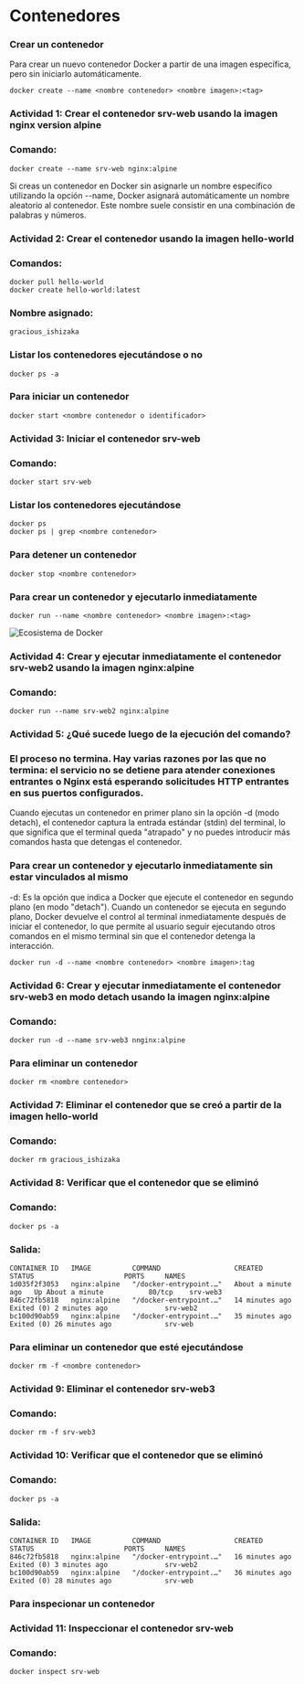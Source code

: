 # Contenedores

### Crear un contenedor
Para crear un nuevo contenedor Docker a partir de una imagen específica, pero sin iniciarlo automáticamente. 

```
docker create --name <nombre contenedor> <nombre imagen>:<tag>
```
### Actividad 1: Crear el contenedor  **srv-web** usando la imagen nginx version alpine

### Comando:

```
docker create --name srv-web nginx:alpine
```

Si creas un contenedor en Docker sin asignarle un nombre específico utilizando la opción --name, Docker asignará automáticamente un nombre aleatorio al contenedor. Este nombre suele consistir en una combinación de palabras y números.  

### Actividad 2: Crear el contenedor usando la imagen hello-world

### Comandos:

```
docker pull hello-world
docker create hello-world:latest
```

### Nombre asignado:

```
gracious_ishizaka
```

### Listar los contenedores ejecutándose o no

```
docker ps -a
```

### Para iniciar un contenedor

```
docker start <nombre contenedor o identificador>
```
### Actividad 3: Iniciar el contenedor srv-web 

### Comando:

```
docker start srv-web
```

### Listar los contenedores ejecutándose
```
docker ps 
docker ps | grep <nombre contenedor>
```

### Para detener un contenedor

```
docker stop <nombre contenedor>
```

### Para crear un contenedor y ejecutarlo inmediatamente

```
docker run --name <nombre contenedor> <nombre imagen>:<tag>
```
![Ecosistema de Docker](img/dockerRun.PNG)

### Actividad 4: Crear y ejecutar inmediatamente el contenedor **srv-web2** usando la imagen nginx:alpine

### Comando:

```
docker run --name srv-web2 nginx:alpine
```

### Actividad 5: **¿Qué sucede luego de la ejecución del comando?**

### El proceso no termina. Hay varias razones por las que no termina: el servicio no se detiene para atender conexiones entrantes o Nginx está esperando solicitudes HTTP entrantes en sus puertos configurados.

Cuando ejecutas un contenedor en primer plano sin la opción -d (modo detach), el contenedor captura la entrada estándar (stdin) del terminal, lo que significa que el terminal queda "atrapado" y no puedes introducir más comandos hasta que detengas el contenedor.

### Para crear un contenedor y ejecutarlo inmediatamente sin estar vinculados al mismo
-d: Es la opción que indica a Docker que ejecute el contenedor en segundo plano (en modo "detach").
Cuando un contenedor se ejecuta en segundo plano, Docker devuelve el control al terminal inmediatamente después de iniciar el contenedor, lo que permite al usuario seguir ejecutando otros comandos en el mismo terminal sin que el contenedor detenga la interacción.

```
docker run -d --name <nombre contenedor> <nombre imagen>:tag
```
### Actividad 6: Crear y ejecutar inmediatamente el contenedor **srv-web3** en modo detach usando la imagen nginx:alpine

### Comando:

```
docker run -d --name srv-web3 nnginx:alpine
```

### Para eliminar un contenedor

```
docker rm <nombre contenedor>
```
### Actividad 7: Eliminar el contenedor que se creó a partir de la imagen hello-world 

### Comando:

```
docker rm gracious_ishizaka
```

### Actividad 8: Verificar que el contenedor que se eliminó

### Comando:

```
docker ps -a
```

### Salida:

```
CONTAINER ID   IMAGE          COMMAND                  CREATED              STATUS                      PORTS     NAMES
1d035f2f3053   nginx:alpine   "/docker-entrypoint.…"   About a minute ago   Up About a minute           80/tcp    srv-web3 
846c72fb5818   nginx:alpine   "/docker-entrypoint.…"   14 minutes ago       Exited (0) 2 minutes ago              srv-web2 
bc100d90ab59   nginx:alpine   "/docker-entrypoint.…"   35 minutes ago       Exited (0) 26 minutes ago             srv-web  
```

### Para eliminar un contenedor que esté ejecutándose

```
docker rm -f <nombre contenedor>
```
### Actividad 9: Eliminar el contenedor **srv-web3** 

### Comando:

```
docker rm -f srv-web3
```

### Actividad 10: Verificar que el contenedor que se eliminó

### Comando:

```
docker ps -a
```

### Salida:

```
CONTAINER ID   IMAGE          COMMAND                  CREATED          STATUS                      PORTS     NAMES
846c72fb5818   nginx:alpine   "/docker-entrypoint.…"   16 minutes ago   Exited (0) 3 minutes ago              srv-web2     
bc100d90ab59   nginx:alpine   "/docker-entrypoint.…"   36 minutes ago   Exited (0) 28 minutes ago             srv-web   
```

### Para inspecionar un contenedor 

### Actividad 11: Inspeccionar el contenedor **srv-web** 

### Comando:

```
docker inspect srv-web
```
